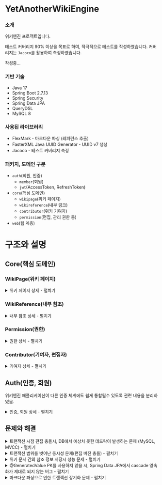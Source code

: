 # YetAnotherWikiEngine
### 소개
위키엔진 프로젝트입니다. 

테스트 커버리지 90% 이상을 목표로 하여, 적극적으로 테스트를 작성하였습니다. 커버리지는 `Jacoco`를 활용하여 측정하였습니다.

작성중...

### 기반 기술

- Java 17
- Spring Boot 2.7.13
- Spring Security
- Spring Data JPA
- QueryDSL
- MySQL 8

### 사용된 라이브러리

- FlexMark - 마크다운 파싱 (레퍼런스 추출)
- FasterXML Java UUID Generator - UUID v7 생성
- Jacoco - 테스트 커버리지 측정

### 패키지, 도메인 구분

- `auth`(회원, 인증)
    - `member`(회원)
    - `jwt`(AccessToken, RefreshToken)
- `core`(핵심 도메인)
    - `wikipage`(위키 페이지)
    - `wikireference`(내부 링크)
    - `contributor`(위키 기여자)
    - `permission`(편집, 관리 권한 등)
- `web`(웹 계층)

# 구조와 설명

## Core(핵심 도메인)

### WikiPage(위키 페이지)
<details>
<summary>위키 페이지 상세 - 펼치기</summary>

- 설명
    - 위키 문서에 대한 도메인
- `application` 계층
    - 커맨드와 쿼리 서비스 인터페이스를 애플리케이션 계층에서 나누어 정의함.
        - 커맨드에 비해 쿼리가 특정 DBMS나 DB 접근 기술 구현체에 더 의존적인 부분이 있기 때문임.
    - 외부로 도메인 객체를 반환하지 않음. 웹 계층에서 도메인 엔티티에 대한 정보를 모르도록 구성됨.
        - OSIV 비활성화시 Lazy 로드 등으로 인해 예상치 못한 문제가 발생할 수 있음.
    - `WikiPageCommandService`
        - 위키 문서 생성, 수정, 삭제 등, 위키 문서의 상태에 변화를 주는 기능에 대한 인터페이스
        - 트랜잭션 범위 설정
            - 위키 문서를 수정할 때, markdown을 파싱하여 내부 링크를 추출해야함. 이 파싱 과정이 트랜잭션의 바깥에서 수행되도록 유의함.
                - 나무위키의 "2022년" 문서는 파싱 이후 내부 링크를 추출하는데 170ms 가량 소요됨. (MacBook Pro 2021 M1Pro 16GB, Temurin 17.0.7)
            - 트랜잭션을 적절하게 설정하도록, `TransactionTemplate` 을 활용하였음.
    - `WikiPageQueryService`
        - 위키 문서 조회에 관한 인터페이스
        - 현재 QueryDSL을 이용해 쿼리하지만, NoSQL등으로 대체할 가능성을 열어둠.
- `domain` 계층
    - `WikiPageDomainService` (도메인 서비스 클래스)
        - DIP를 통해 다른 도메인에서 구현된 구현체를 호출할 수 있도록 도메인 서비스를 구성함. `WikiReferenceUpdater` , `WikiPagePermissionValidator` 등의 인터페이스는 다른 도메인 집합에서 구현됨.
            - 둘 모두 반환값을 갖지 않는 인터페이스이기 때문에, 추후 도메인 이벤트 기반으로 리팩터링 가능할 것으로 보임.
    - 도메인 모델
        - `WikiPage`
            - 책임
                - Aggregate Root. 변경 사항이 일어날 때 마다 cascade를 통해 `Revision` 엔티티를 영속화.
                - 버전 정보와 버전 토큰을 관리.(편집 충돌 방지)
                - 현재 버전의 문서 본문을 반환.
                - 제목, 최신 버전, 버전 충돌 방지를 위한 편집 토큰 등에 대한 정보를 반환.
        - `Revision`
            - 책임
                - `WikiPage`의 특정 버전에 대한 정보.
                    - `WikiPage`의 모든 수정사항은 버전 기록이 남아야함. 버전에 대한 정보는 수정될 일이 거의 없기 때문에 Immutable하게 설정.
                - 버전에 해당하는 `RawContent` 를 참조.
                - 버전에 해당하는 문서 본문을 반환.
                - 편집자, 버전 넘버, 이전 버전과의 size 차이, 편집 comment 등의 정보를 반환할 수 있음.
        - `RawContent`
            - markdown 파싱이 일어나지 않은 상태의 raw 원문이 저장됨.
            - 문서 본문, 본문의 길이에 대한 정보를 반환.
    - 인터페이스
        - `VersionCollisionValidator`
            - 버전 충돌이 일어나지 않음을 검증.
            - 현재는 `WikiPage` 의 버전 토큰을 대조하는 식으로 구현되었지만, 추후 보다 다양한 방식의 편집 충돌 방지 로직을 구현할 수 있을 것임.
        - `WikiPageCommandPermissionValidator`
            - 편집자와 WikiPage 정보를 받아, 편집자가 편집 권한을 가지고 있는지 검증.
        - `ReferenceTitleExtractor`
            - 마크다운 파서를 활용하여 문서 원문에서 내부 링크 목록을 추출.
        - `WikiReferenceUpdator`
            - 위키 본문에 수정이 일어날 때, 내부 참조 정보를 업데이트하기 위해 사용.
- `infra` 계층
    - `FlexMarkReferenceExtractor`
        - [FlexMark](https://github.com/vsch/flexmark-java) 라이브러리를 활용하여 구현한 위키 레퍼런스 추출기

</details>

### WikiReference(내부 참조)
<details>
<summary>내부 참조 상세 - 펼치기</summary>
  
- 설명
    - 위키 문서 간 내부 참조 정보에 대한 도메인
    - 참조하고 있는 문서, 참조되고 있는 문서 목록을 조회하기 위해 내부 참조를 저장
- 저장 형태
    - `WikiPage` 가 참조하는 `문서 제목`에 대하여 1개의 row로 저장
    - `Revision` 를 기준으로 참조를 저장하지 않는 이유는, RDB의 특성상 insert 쿼리에 과도한 비용이 발생하기 때문임. (참조가 많은 문서에 수정이 일어나면 모든 참조에 대해서 또 insert가 일어냠)
- 업데이트
    - 대부분의 위키 편집은 작은 단위로 이루어집니다. 이 때 마다 레퍼런스를 전부 수정하는 것은 불필요한 부하를 일으킬 수 있음.
    - 기존 참조 목록과 비교하여, 변경된 부분에 대해서만 `delete`, `insert`가 이루어지는 방식으로 구현함.
        - `insert ignore` 문을 사용하면 좀 더 간단하게 구현이 가능하지만, 다음과 같은 이유로 사용하지 않음.
            - ANSI 표준 SQL이 아님.
            - 성능 문제(불필요한 `insert` 가 시도됨)
- `WikiReference`
    - `WikiPage.id`, `참조하는 문서의 제목` 을 PK로 갖는 엔티티.
    - 읽기 접근이 훨씬 많을 것으로 예상됨. 클러스터 인덱스를 통해 접근할 수 있도록 하였음.
- `WikiReferenceUpdaterImpl`
    - 위키 문서간 내부 참조 업데이트를 위해 사용되는 구현체.
    - 업데이트 순서
        - 기존 레퍼런스 목록 조회 → 수정사항 반영하여 reference 제거 → 새로 생성된 reference insert 순서로 업데이트가 이루어짐.
- `WikiReferenceRepositoryImpl`
    - JDBC Template과 QueryDSL을 활용하여 구현한 Repository.
        - 대부분의 쿼리성 조회는 QueryDSL으로 구현함.
        - insert 쿼리의 경우 벌크 인서트시 성능 확보를 위해 JDBC Template과 ANSI 표준 SQL문을 활용함.
            - `rewriteBatchedStatements` 옵션을 활성화해야함.
            - SpringDataJPA의 `saveAll()`은 대상 엔티티가 많은 상황에 성능이 매우 떨어지는 문제가 있음.
                - hibernate 설정을 통해 insert 문을 한 번의 쿼리로 합쳐 넣는다고 해도, 각각의 insert 문이 하나로 합쳐지는 것은 아니기 때문에 여전히 만족스러운 성능이 나오지 않음.
            - JDBC Template과 `rewriteBatchedStatements` 를 통해 40배 이상 빠른 insert 처리 성능을 확보함. (벤치마크 테스트 코드 존재)
</details>

### Permission(권한)
<details>
<summary>권한 상세 - 펼치기</summary>

- 설명
    - 문서 편집시, 인가에 대한 로직을 처리함.
    - 위키 문서의 수정, 삭제, 이동 등의 행위에 대한 권한 레벨을 세부적으로 설정함.
    - 편집자의 권한과 ACL을 비교하여 수행 가능 여부를 판단함.
    - 자원(문서 등)에 대한 ACL 설정을 변경함.
- 역할 기반 접근 제어(RBAC)
    - `EVERYONE`, `NEW_MEMBER`, `MEMBER`, `ASSISTANT_MANAGER`, `MANAGER`, `ADMIN` 등, 여러 권한 수준 존재. `PermissionLevel` enum 클래스에 정의됨.
    - 사용자는 여러 권한을 가질 수 있으며, 가장 높은 권한을 대표 권한으로 사용함.
    - 아무런 권한이 없는 사용자는 `EVERYONE` 레벨의 행위만 수행 가능함.
    - 행위 목록은 `ActionType`  enum 클래스와, ACL 클래스(`Permission`)의 필드로 정의됨.
- 자원에 대한 접근 제어 리스트(ACL)
    - 네임스페이스에 대한 권한
        - 네임스페이스는 일반 문서, 템플릿 문서, 파일 문서 등 여러 종류가 존재함.
        - 네임스페이스의 권한 요구 설정값은 일종의 기본값으로, override 가능 여부를 설정 가능함.
            - override 허용 여부는 하위 권한으로 override, 상위 권한으로 override 따로 설정 가능함.
                - ex) `MEMBER` 이상만 가능한 행위를 `EVERYONE`으로 설정할수 없도록 제한하지만, `ADMIN`만 가능하도록 설정하고는 싶은 경우 등.
    - 위키 문서에 대한 권한
        - 위키 문서는 기본적으로 네임스페이스 권한을 따름.
        - 페이지별 세부 권한 요구사항을 설정할 수 있음.
            - 세부 권한에 대한 정보가 없으면 네임스페이스의 권한을 따름.
- 최적화 고려
    - ACL 엔티티(`Permission` 클래스)는 Immutable하게 구성함.
        - 캐싱 정합성을 확보하기 쉽도록 하기 위함.
    - 모든 ACL 조합 중, 자주 사용되는 경우의 수는 한정적임.
        - 자주 사용되는 조합을 프리셋으로 만들고, 이를 캐싱해둘수 있음.
    - 사용자 권한 수준을 JWT를 통해 stateless하게 받아올 수 있을 것임.
        - 사용자 권한 수준을 가져오는 로직을 추상화할수 있을 것임.

</details>

### Contributor(기여자, 편집자)

<details>
<summary>기여자 상세 - 펼치기</summary>
  
- 설명
    - 문서를 편집하는 주체에 대한 정보를 가짐.
    - 비로그인(익명) 기여자와 로그인(회원) 기여자 두 유형이 존재함.
- 기여자
    - 문서를 편집하는 actor.
    - 기여자는 공통적으로 외부에 보일 이름(name)을 가짐.
    - 기여자의 수정 내역을 조회할 수 있음.
    - 이외 추가적인 통계 정보를 제공할 수 있다고 가정하고 도메인을 분리함.
- 두 가지 유형의 기여자
    - `AnonymousContributor`
        - 기여자 이름으로 IP 주소를 가짐.(`InetAddress`)
        - 같은 IP 주소는 동일 기여자로 간주함.
    - `MemberContributor`
        - 회원 기여자는 외부에 보일 이름을 따로 지정할 수 있음.
- 이외
    - ID, 비밀번호 인증 등, 일반적인 회원 인증에 대한 정보를 포함하지 않. 별도로 구현하고, Event 기반으로 회원 가입이 일어날 때, 새로운 프로필을 생성함.
        - 인증에 대한 부분을 분리하여 독립적으로 작동하도록 구성.
  
</details>



## Auth(인증, 회원)
위키엔진 애플리케이션이 다른 인증 체계에도 쉽게 통합될수 있도록 관련 내용을 분리하였음.
<details>
<summary>인증, 회원 상세 - 펼치기</summary>
  
- 인증시 회원과 연결된 `AuthorityProfile`, `Contributor` 정보를 확인해야함.
- JWT에 `contributorID`, `contributorName` 을 넣어서 반환.

작성중…
  
</details>


## 문제와 해결
<details>
<summary>트랜잭션 시점 편집 충돌시, DB에서 예상치 못한 데드락이 발생하는 문제 (MySQL, MVCC) - 펼치기</summary>
  
- 발생
    - 트랜잭션 시점의 편집 충돌 상황을 테스트하던 중, 예상치 못한 데드락 문제가 발생함.
    - H2에서는 발생하지 않았지만, **MySQL로 테스트할 때에만 발생함**.
    - <details>
        <summary>로그 펼치기</summary>

        ```
        *** (1) TRANSACTION:
        TRANSACTION 1124784, ACTIVE 0 sec inserting
        mysql tables in use 1, locked 1
        LOCK WAIT 5 lock struct(s), heap size 1128, 2 row lock(s), undo log entries 2
        MySQL thread id 48, OS thread handle 281472362577856, query id 1107 172.17.0.1 root update
        insert into revision (comment, contributor_id, diff, raw_content, rev_version, size, page_id, rev_id) values ('8casio8F', x'e27e663c168b4a5785edd210c6d2c418', 8, x'018b847f254b7b5c9df64653c1c7136a', 2, 16, x'018b847f24677a02bbd2f2356703b54b', x'018b847f254a75e5a2590101006922fb')
        
        *** (1) HOLDS THE LOCK(S):
        RECORD LOCKS space id 31597 page no 4 n bits 72 index PRIMARY of table `wiki_dev`.`wiki_page` trx id 1124784 lock mode S locks rec but not gap
        Record lock, heap no 2 PHYSICAL RECORD: n_fields 9; compact format; info bits 0
         0: len 16; hex 018b847f24677a02bbd2f2356703b54b; asc     $gz    5g  K;;
        1: len 6; hex 0000001129a9; asc     ) ;;
        2: len 7; hex 01000000d01534; asc       4;;
        3: len 1; hex 01; asc  ;;
        4: len 16; hex 00000000000000000000000000000001; asc                 ;;
        5: len 8; hex 517737454546796b; asc Qw7EEFyk;;
        6: len 4; hex 80000001; asc     ;;
        7: len 30; hex 36646236306635622d363335392d343133382d626265622d343765396463; asc 6db60f5b-6359-4138-bbeb-47e9dc; (total 36 bytes);
        8: len 16; hex 018b847f250470ec9c4d527dd0bc39a6; asc     % p  MR}  9 ;;
        
        *** (1) WAITING FOR THIS LOCK TO BE GRANTED:
        RECORD LOCKS space id 31596 page no 5 n bits 72 index idx__revision__page_id__rev_version of table `wiki_dev`.`revision` trx id 1124784 lock mode S waiting
        Record lock, heap no 3 PHYSICAL RECORD: n_fields 3; compact format; info bits 0
         0: len 16; hex 018b847f24677a02bbd2f2356703b54b; asc     $gz    5g  K;;
        1: len 4; hex 80000002; asc     ;;
        2: len 16; hex 018b847f254a75e5a2590101006922fc; asc     %Ju  Y   i" ;;
        
        *** (2) TRANSACTION:
        TRANSACTION 1124785, ACTIVE 0 sec starting index read
        mysql tables in use 1, locked 1
        LOCK WAIT 8 lock struct(s), heap size 1128, 4 row lock(s), undo log entries 2
        MySQL thread id 49, OS thread handle 281472361521088, query id 1108 172.17.0.1 root updating
        update wiki_page set current_revision_id=x'018b847f254a75e5a2590101006922fc', is_active=1, owner_group_id=x'00000000000000000000000000000001', title='Qw7EEFyk', version=2, version_token='3c4c7473-5a41-4c13-a470-c45b6bef88f7' where page_id=x'018b847f24677a02bbd2f2356703b54b' and version=1
        
        *** (2) HOLDS THE LOCK(S):
        RECORD LOCKS space id 31596 page no 5 n bits 72 index idx__revision__page_id__rev_version of table `wiki_dev`.`revision` trx id 1124785 lock_mode X locks rec but not gap
        Record lock, heap no 3 PHYSICAL RECORD: n_fields 3; compact format; info bits 0
         0: len 16; hex 018b847f24677a02bbd2f2356703b54b; asc     $gz    5g  K;;
         1: len 4; hex 80000002; asc     ;;
         2: len 16; hex 018b847f254a75e5a2590101006922fc; asc     %Ju  Y   i" ;;
        
        *** (2) WAITING FOR THIS LOCK TO BE GRANTED:
        RECORD LOCKS space id 31597 page no 4 n bits 72 index PRIMARY of table `wiki_dev`.`wiki_page` trx id 1124785 lock_mode X locks rec but not gap waiting
        Record lock, heap no 2 PHYSICAL RECORD: n_fields 9; compact format; info bits 0
         0: len 16; hex 018b847f24677a02bbd2f2356703b54b; asc     $gz    5g  K;;
        1: len 6; hex 0000001129a9; asc     ) ;;
        2: len 7; hex 01000000d01534; asc       4;;
        3: len 1; hex 01; asc  ;;
        4: len 16; hex 00000000000000000000000000000001; asc                 ;;
        5: len 8; hex 517737454546796b; asc Qw7EEFyk;;
        6: len 4; hex 80000001; asc     ;;
        7: len 30; hex 36646236306635622d363335392d343133382d626265622d343765396463; asc 6db60f5b-6359-4138-bbeb-47e9dc; (total 36 bytes);
        8: len 16; hex 018b847f250470ec9c4d527dd0bc39a6; asc     % p  MR}  9 ;;
        
        *** WE ROLL BACK TRANSACTION (1)
        ```
        </details>
- 원인과 분석
    - MySQL의 특성에 의해 발생한 문제임.
        - `Revision` 엔티티가 삽입될 때, 참조 무결성 제약조건으로 인해서 `WikiPage`에 복수의 공유 락이 걸림.
            - MVCC 환경에선 일반적으로 락을 사용하지 않지만, MySQL의 경우, 참조 무결성 제약조건을 보장하기 위해 외래키(의 인덱스)에 대해 공유락을 걸게 됨.
        - 상황
            - 요약
                - **트랜잭션 A**(로그의 `(2) TRANSACTION`)는 `Revision`에 배타락을 가지고 `WikiPage`에 대한 배타락을 확보하기 위해 대기
                - **트랜잭션 B**(로그의 `(1) TRANSACTION`)는 `WikiPage`에 공유락을 가지고 `Revision`에 대한 공유락을 확보하기 위해 대기
            - 시간 순
                1. 트랜잭션 B가 시작됨. 
                2. 트랜잭션 A가 시작됨. 
                3. 트랜잭션 A는 `Revision` insert 쿼리 수행을 위해 `Revision`(의 unique 인덱스)에 배타락, `WikiPage`의 PK에 공유락 확보 시도, 모두 성공
                    1. `Revision` 배타락 - insert 쿼리 수행을 위해
                    2. `WikiPage` 공유락 - 외래키 제약조건 보장을 위해
                4. 트랜잭션 B는 마찬가지로 insert 쿼리 수행을 위해 락을 확보하기 위해 시도함. `WikiPage` PK에 대한 공유락 확보 성공, **`Revision`에는 A가 설정한 배타락이 걸려있기 때문에 대기** (로그에는 B가 공유락을 확보하기 위해 대기한다고 나오는데, 어째서 배타락이 아닌 공유락을 확보하려고 하는지에 대해선 명확한 답을 찾지 못하였음. 아래 의문점 단락 참조.)
                5. 트랜잭션 A는 `WikiPage`에 update 쿼리 수행을 위해 배타락 확보 시도, **`WikiPage`에는 B가 설정한 공유락이 걸려있기 때문에 대기**
                6. MySQL이 데드락 상황을 감지하고, B를 롤백시킴.
        - `WikiPage`에 update 쿼리가 필요한 이유
            - 최신 버전에 대한 정보를 `WikiPage` 에 저장하는 구조로 인한 update 쿼리
            - 편집 성공시 토큰 재생성 로직으로 인한 update 쿼리
            - JPA에서 관리하는 낙관적 락 버전 정보로 인한 update 쿼리
    - H2에서는 발생하지 않고, MySQL에서만 발생한 이유
        - H2에서는 `Revision` 삽입 시점에 unique **제약조건 위배로 트랜잭션이 실패**하게 됨.
            - (`wikipage_id`, `rev_version`) 인덱스에 unique 제약조건이 들어갔기 때문
        - MySQL의 특징
            - MySQL은 insert, update 쿼리가 잠재적으로 제약조건에 위배될 수 있는 경우, 공유락을 사용하여 제약조건을 만족시키도록 함. (MVCC, InnoDB 스토리지 엔진과는 별개로 MySQL의 작동 방식인 것으로 추정됨.)
            - 읽기 작업 시, MVCC에선 READ_COMMITTED 격리 수준에서도 다른 트랜잭션에서 commit된 내용에 영향을 받지 않음.
            - 쓰기 작업 시, MySQL, InnoDB의 MVCC는 언두로그를 이용한 구현이기 때문에 실제 테이블에 값이 들어가야함. 때문에 쓰기 작업에 대해선 제약조건을 만족해야함.
- 해결
    - `Revision` 엔티티의 외래키 참조무결성 제약 조건을 없애는 방향으로 해결함.
        - 바로 데드락 상황이 감지되었고 잘 처리했지만, 데드락이 발생하는 상황 자체가 이상적이지 않음.
        - `WikiPage`에 공유락이 설정되지 않기 때문에 먼저 `Revision`에 대한 락을 확보한 쪽의 편집이 성공하게 됨.
- 의문점
    - 트랜잭션 B는 어째서 `Revision`의 **공유락**을 확보하기 위해 대기하는가
      - 로그의 정보로 미루어보면, 배타락을 확보하기 전에 먼저 공유락부터 확보하려고 시도하는 것 같음.
      - 배타락에 대해서만 대기해도 될 것 같은데 어째서 공유락을 확보하려고 하는 것인가?
        - 배타락은 insert를 위해, 공유락은 해당 index의 unique 무결성 제약조건을 위해 확보하는 것으로, 용도가 다르다고 짐작되나, 명쾌하게 납득되진 않음.
          - insert 수행 이전에 수행 가능 여부를 확인하면서 공유락 설정 -> 이후 insert를 수행하면서 배타락 설정
          - insert 수행 이전에 배타락부터 걸게 되면 동시 처리 성능이 떨어질 수 있을 것 같음. (MVCC가 아닌 경우에는 확실히 떨어질 것 같지만, MVCC에선 공유락을 걸든 배타락을 걸든 큰 의미가 없어보임. 스토리지 엔진과는 별개로, MySQL의 작동 방식인 것 같음.)
      - 테스트에서 발생을 유도하지는 못했지만, 두 트랜잭션의 첫번째 insert 쿼리가 수행되는 시점에 모두 공유락 확보에 성공한다면 바로 데드락 상황이 나오지 않을지?
        - 이런저런 시도에도 이 조건으로 데드락 상황이 발생하지는 않았음.
          - 한 트랜잭션에서, 복수의 락 확보 시도가 하나의 단위로 수행되는 것인가?
    - MySQL과 InnoDB 스토리지 엔진의 내부 작동 방식에 대해 더 자세히 공부할 필요가 있을 것 같음.

</details>  

<details>
<summary>트랜잭션 범위를 벗어난 동시성 문제(편집 버전 충돌) - 펼치기</summary>

- 문제
    - 위키위키의 특성상, 사용자가 편집을 시작하는 시점과, 수정 내용을 commit하는 시점의 차이가 큼.
    - 이 사이에 다른 사용자가 commit을 한 경우, 출발한 버전이 다르기 때문에 실패시켜야함.
- 분석
    - 트랜잭션 시점에서 일어나는 충돌이 아님. 다른 방법을 통해 해결해야함.
- 해결
    - 무작위 생성된 버전 토큰을 일종의 낙관적 락으로 사용함.
        - 편집 토큰은 편집이 성공하면 재생성됨.
        - 편집 요청시 토큰을 첨부하는데, 이것이 현재 버전 토큰과 일치하지 않는 경우 요청 실패
            - 편집 충돌이 일어났다고 판단함.
    - 버전 번호가 아닌 무작위 문자열을 사용한 이유
        - 잦은 간격으로 편집이 일어날 때, 편집 충돌을 회피하기 위해서 버전 번호를 조작하여 요청하는 시도가 있을 것이라 생각됨. (실제로 다른 위키에 그러한 사례가 있었던 것으로 기억함)

</details>

<details>
<summary>위키 문서 간의 참조 정보 저장시 성능 문제 - 펼치기</summary>
  
- 배경
    - RDBMS를 활용하여 참조 정보를 저장함. (역링크 등에 활용)
    - `문서의ID-제목` 쌍을 저장해야함.
    - 대규모의 수정이 있는 경우, 수백, 수천건의 delete, insert 쿼리가 발생할 수 있음.
- 참조 정보가 많이 포함된 문서에 수정이 일어날 때의 문제
    - 원인
        - 본래 모든 reference를 지우고 새로 insert하는 식으로 간단하게 구현하였는데, 이 경우 많은 참조를 가지고 있는 문서를 수정할 때 비용이 너무 큰 문제가 있음.
    - 해결
        - 변경 사항에 대해서만 쿼리를 넣도록 수정함.
            - 기존 참조 목록과 새로운 참조 목록을 대조, 변경된 참조에 대해서만
    - 한계
        - 자잘한 수정이 불필요하게 큰 부하를 일으키는 것은 해결을 하였지만, 큰 규모의 수정이 일어나는 상황에 대해선 여전히 부하가 큼.
            - 그러나 대부분의 수정은 작은 규모로 일어나기 때문에 그렇게 큰 문제는 아닐듯함.
- 대량 insert시 성능 개선
    - 문제점
        - SpringDataJPA의 `saveAll()`은 대상 엔티티가 많은 상황에 성능이 매우 떨어짐.
            - auto increment PK를 사용하는 경우 특히 더 그렇지만, 복합키를 사용하기 때문에 해당사항이 없음.
            - SpringDataJPA의 경우 `@GeneratedValue`를 사용하지 않으면 `save`시 `Persistable` 인터페이스를 구현해줘야 정상적인 성능 측정이 가능하다는 점에 대해서 인지하고 있었으며, 이에 대해 적절히 처리를 했지만 성능이 불만족스러웠음.
            - 한 번에 모든 insert 쿼리를 넣는 옵션을 활성화해도 만족스러울 정도로 나아지지 않았음.
                - 한 번의 요청으로 모든 쿼리가 전달되기는 하지만, 여러개의 insert 쿼리를 하나로 합쳐주지는 않는 것으로 보임.
    - 해결방법
        - 성능 확보를 위해 JDBC Template과 ANSI 표준 SQL문을 활용함.
            - `rewriteBatchedStatements` 옵션을 활성화하여, 각각의 insert문을 bulk insert문으로 재작성함.
            - JDBC Template과 `rewriteBatchedStatements` 를 통해 40배 이상 빠른 insert 처리 성능. (벤치마크 테스트 코드 존재)
    - 결과
        - 40배 이상 더 빠르게 수행됨. (batch_size 100, 1000개 insert 기준)
        - DataJPA를 사용할 때, 1000개의 insert 쿼리에 평균적으로 350ms ~ 450ms 내외가 소요되었던 것에 비해, 평균적으로 20ms 안쪽으로 insert가 완료됨.
            - (Mac에서 Docker를 이용하여 띄운 인스턴스이기 때문에 차이가 있을 수 있음.)
            - 벤치마크 테스트 코드를 작성하여 수행한 결과임.
</details>         

<details>
<summary>@GeneratedValue PK를 사용하지 않을 시, Spring Data JPA에서 cascade 영속화가 제대로 되지 않는 버그 - 펼치기</summary>

작성중
</details>


<details>
<summary>마크다운 파싱으로 인한 트랜잭션 장기화 문제 - 펼치기</summary>
  
- 배경
    - 문서간 참조를 업데이트하기 위해서, raw 문서를 파싱하여 참조 링크를 분리해야함.
    - 스프링 `@Transactional` 어노테이션을 사용하는 경우, 메서드를 내부호출할 때 트랜잭션이 적용되지 않음.
- 예상되는 문제
    - 문서의 크기가 큰 경우, 마크다운 파싱에 시간이 오래 소요될 수 있음.
    - 트랜잭션의 범위 안에서 마크다운 파싱을 수행할 경우, 트랜잭션이 불필요하게 길어짐.
- 해결
    - `application` 계층에서 마크다운 파서를 호출하도록 설정, 이후 `TransactionTemplate`를 활용하여 트랜잭션을 시작하도록 함.
        - 메서드에서 `@Transactional` 어노테이션을 제거하고, `TransactionTemplate`을 사용하여 트랜잭션을 수행함.
        - Spring AOP의 내부호출 문제를 해결하기 위해 선택한 방법임.
    - 대안
        - `WikiPageDomainService`에 `@Transactional` 어노테이션을 달아서 해결할 수도 있음.
            - 도메인 계층 코드에 트랜잭션에 대한 책임이 설정되는 문제가 있음.
        - 클래스를 따로 만들어 해결
            - 이미 `WikiPageDomainService`까지 존재하는 상황에 클래스가 너무 많아지는 문제가 있음
  
</details>
            
